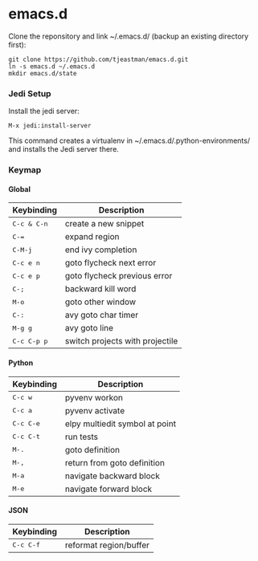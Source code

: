 emacs.d
=======
Clone the reponsitory and link ~/.emacs.d/ (backup an existing directory first):
```
git clone https://github.com/tjeastman/emacs.d.git
ln -s emacs.d ~/.emacs.d
mkdir emacs.d/state
```

### Jedi Setup

Install the jedi server:
```shell
M-x jedi:install-server
```
This command creates a virtualenv in ~/.emacs.d/.python-environments/ and installs the Jedi server there.


### Keymap

#### Global

Keybinding             | Description
-----------------------|------------------------------------------------------------
<kbd>C-c & C-n</kbd>   | create a new snippet
<kbd>C-=</kbd>         | expand region
<kbd>C-M-j</kbd>       | end ivy completion
<kbd>C-c e n</kbd>     | goto flycheck next error
<kbd>C-c e p</kbd>     | goto flycheck previous error
<kbd>C-;</kbd>         | backward kill word
<kbd>M-o</kbd>         | goto other window
<kbd>C-:</kbd>         | avy goto char timer
<kbd>M-g g</kbd>       | avy goto line
<kbd>C-c C-p p</kbd>   | switch projects with projectile

#### Python

Keybinding             | Description
-----------------------|------------------------------------------------------------
<kbd>C-c w</kbd>       | pyvenv workon
<kbd>C-c a</kbd>       | pyvenv activate
<kbd>C-c C-e</kbd>     | elpy multiedit symbol at point
<kbd>C-c C-t</kbd>     | run tests
<kbd>M-.</kbd>         | goto definition
<kbd>M-,</kbd>         | return from goto definition
<kbd>M-a</kbd>         | navigate backward block
<kbd>M-e</kbd>         | navigate forward block

#### JSON
Keybinding             | Description
-----------------------|------------------------------------------------------------
<kbd>C-c C-f</kbd>     | reformat region/buffer
